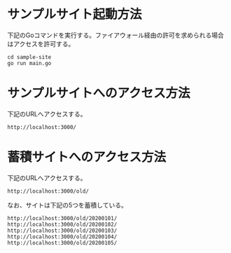 # サンプルサイト起動方法
下記のGoコマンドを実行する。ファイアウォール経由の許可を求められる場合はアクセスを許可する。
```
cd sample-site
go run main.go
```

# サンプルサイトへのアクセス方法
下記のURLへアクセスする。
```
http://localhost:3000/
```

# 蓄積サイトへのアクセス方法
下記のURLへアクセスする。
```
http://localhost:3000/old/
```
なお、サイトは下記の5つを蓄積している。
```
http://localhost:3000/old/20200101/
http://localhost:3000/old/20200102/
http://localhost:3000/old/20200103/
http://localhost:3000/old/20200104/
http://localhost:3000/old/20200105/
```
